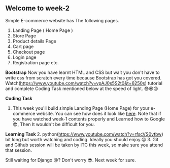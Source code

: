 ## Welcome to week-2   <a name = "week2"></a>

Simple E-commerce website has The following pages. 
1. Landing Page ( Home Page )
2. Store Page
3. Product details Page
4. Cart page
5. Checkout page
6. Login page
7. Registration page
etc. 

**Bootstrap**
Now you have learnt HTML and CSS but wait you don't have to write css from scratch every time because Bootstrap has got you covered. 
Watch(https://www.youtube.com/watch?v=vpAJ0s5S2t0&t=6250s) tutorial and complete Coding Task mentioned below at the speed of light. 😎😎😍

**Coding Task**

1. This week you'll build simple Landing Page (Home Page) for your e-commerce website. You can see how does it look like [here](homepage_image.md#hp_img).  Note that if you have watched week-1 contents properly and Learned how to Google😎, Then It wouldn't be difficult for you. 

**Learning Task**
2. python(https://www.youtube.com/watch?v=rfscVS0vtbw) bit long but worth watching and coding. Ideally you should enjoy.😍
3. Git and Github session will be taken by ITC this week, so make sure you attend that session. 

Still waiting for Django 😢? 
Don't worry 😎. Next week for sure. 
